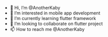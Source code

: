 - 👋 Hi, I’m @AnotherKaby
- 👀 I’m interested in mobile app development
- 🌱 I’m currently learning flutter framework
- 💞️ I’m looking to collaborate on flutter project
- 📫 How to reach me @AnotherKaby

<!---
AnotherKaby/AnotherKaby is a ✨ special ✨ repository because its `README.md` (this file) appears on your GitHub profile.
You can click the Preview link to take a look at your changes.
--->
